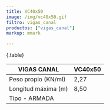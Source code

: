 ```yaml
---
title: VC40x50
image: /img/vc40x50.gif
filtro: vigas_canal
productos: ["vigas_canal"]
markup: mmark

---
```

{.table}

|VIGAS CANAL|VC40x50|
|--- |--- |
|Peso propio (KN/ml)|2,27|
|Longitud máxima (m)|8,50|
|Tipo - ARMADA||
